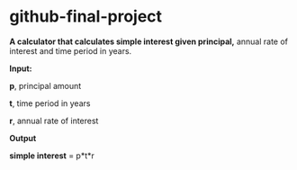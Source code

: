 # github-final-project


**A calculator that calculates simple interest given principal,** annual rate of interest and time period in years.


**Input:**

  
   **p**, principal amount
  
   **t**, time period in years
   
   **r**, annual rate of interest
   
**Output**

   **simple interest** = p\*t*r
